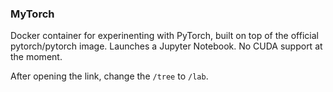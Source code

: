 ### MyTorch

Docker container for experinenting with PyTorch, built on top of the official pytorch/pytorch image. Launches a Jupyter Notebook. No CUDA support at the moment. 

After opening the link, change the `/tree` to `/lab`.
